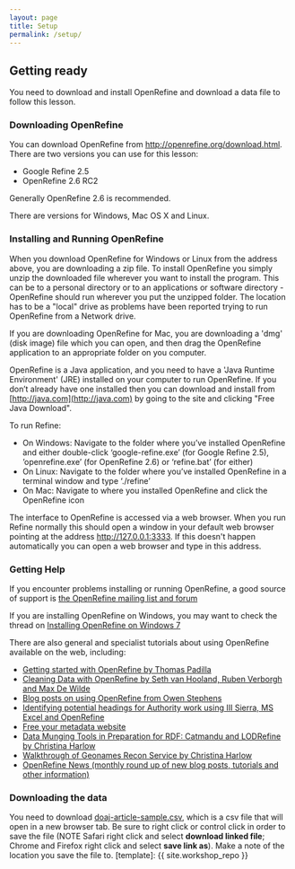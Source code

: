 ```yaml
---
layout: page
title: Setup
permalink: /setup/
---
```

## Getting ready

You need to download and install OpenRefine and download a data file to follow this lesson.

### Downloading OpenRefine

You can download OpenRefine from http://openrefine.org/download.html. There are two versions you can use for this lesson:

* Google Refine 2.5
* OpenRefine 2.6 RC2

Generally OpenRefine 2.6 is recommended.

There are versions for Windows, Mac OS X and Linux.

### Installing and Running OpenRefine

When you download OpenRefine for Windows or Linux from the address above, you are downloading a zip file. To install OpenRefine you simply unzip the downloaded file wherever you want to install the program. This can be to a personal directory or to an applications or software directory - OpenRefine should run wherever you put the unzipped folder. The location has to be a "local" drive as problems have been reported trying to run OpenRefine from a Network drive.

If you are downloading OpenRefine for Mac, you are downloading a 'dmg' (disk image) file which you can open, and then drag the OpenRefine application to an appropriate folder on you computer.

OpenRefine is a Java application, and you need to have a 'Java Runtime Environment' (JRE) installed on your computer to run OpenRefine. If you don’t already have one installed then you can download and install from [http://java.com](http://java.com) by going to the site and clicking "Free Java Download".

To run Refine:

* On Windows: Navigate to the folder where you’ve installed OpenRefine and either double-click ‘google-refine.exe’ (for Google Refine 2.5), ’openrefine.exe’ (for OpenRefine 2.6) or ‘refine.bat’ (for either)
* On Linux: Navigate to the folder where you’ve installed OpenRefine in a terminal window and type ‘./refine’
* On Mac: Navigate to where you installed OpenRefine and click the OpenRefine icon

The interface to OpenRefine is accessed via a web browser. When you run Refine normally this should open a window in your default web browser pointing at the address http://127.0.0.1:3333. If this doesn't happen automatically you can open a web browser and type in this address.

### Getting Help

If you encounter problems installing or running OpenRefine, a good source of support is [the OpenRefine mailing list and forum](https://groups.google.com/forum/?fromgroups#!forum/openrefine)

If you are installing OpenRefine on Windows, you may want to check the thread on [Installing OpenRefine on Windows 7](https://groups.google.com/forum/?fromgroups#!searchin/openrefine/64-bit%7Csort:date/openrefine/vUzqJqJ-sAA/Tb2Om9wvaqgJ)

There are also general and specialist tutorials about using OpenRefine available on the web, including:

* [Getting started with OpenRefine by Thomas Padilla](http://thomaspadilla.org/dataprep/)
* [Cleaning Data with OpenRefine by Seth van Hooland, Ruben Verborgh and Max De Wilde](http://programminghistorian.org/lessons/cleaning-data-with-openrefine)
* [Blog posts on using OpenRefine from Owen Stephens](http://www.meanboyfriend.com/overdue_ideas/tag/openrefine/?orderby=date&order=ASC)
* [Identifying potential headings for Authority work using III Sierra, MS Excel and OpenRefine](http://epublications.marquette.edu/lib_fac/81/)
* [Free your metadata website](http://freeyourmetadata.org)
* [Data Munging Tools in Preparation for RDF: Catmandu and LODRefine by Christina Harlow](http://journal.code4lib.org/articles/11013)
* [Walkthrough of Geonames Recon Service by Christina Harlow](http://christinaharlow.com/walkthrough-of-geonames-recon-service)
* [OpenRefine News (monthly round up of new blog posts, tutorials and other information)](http://openrefine.org/blog.html)

### Downloading the data

You need to download [doaj-article-sample.csv](https://github.com/data-lessons/library-openrefine/raw/gh-pages/data/doaj-article-sample.csv), which is a csv file that will open in a new browser tab. Be sure to right click or control click in order to save the file (NOTE Safari right click and select **download linked file**; Chrome and Firefox right click and select **save link as**). Make a note of the location you save the file to.
[template]: {{ site.workshop_repo }}
